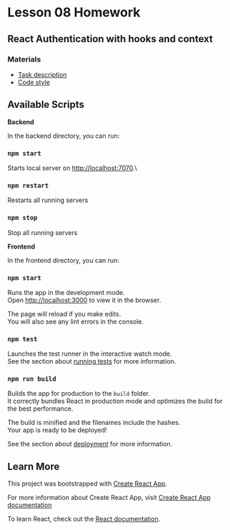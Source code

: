 # Lesson 08 Homework

## React Authentication with hooks and context

### Materials

- [Task description](https://github.com/netology-code/ra16-homeworks/tree/master/hooks-context/authentication)
- [Code style](https://github.com/netology-code/codestyle)


## Available Scripts

**Backend**

In the backend directory, you can run:

### `npm start`

Starts local server on [http://localhost:7070](http://localhost:7070).\

### `npm restart`

Restarts all running servers

### `npm stop`

Stop all running servers

**Frontend**

In the frontend directory, you can run:

### `npm start`

Runs the app in the development mode.\
Open [http://localhost:3000](http://localhost:3000) to view it in the browser.

The page will reload if you make edits.\
You will also see any lint errors in the console.

### `npm test`

Launches the test runner in the interactive watch mode.\
See the section about [running tests](https://facebook.github.io/create-react-app/docs/running-tests) for more information.

### `npm run build`

Builds the app for production to the `build` folder.\
It correctly bundles React in production mode and optimizes the build for the best performance.

The build is minified and the filenames include the hashes.\
Your app is ready to be deployed!

See the section about [deployment](https://facebook.github.io/create-react-app/docs/deployment) for more information.

## Learn More

This project was bootstrapped with [Create React App](https://github.com/facebook/create-react-app).

For more information about Create React App, visit [Create React App documentation](https://create-react-app.dev)

To learn React, check out the [React documentation](https://reactjs.org/).
